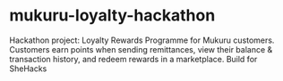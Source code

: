 # mukuru-loyalty-hackathon
Hackathon project: Loyalty Rewards Programme for Mukuru customers. Customers earn points when sending remittances, view their balance &amp; transaction history, and redeem rewards in a marketplace. Build for SheHacks
